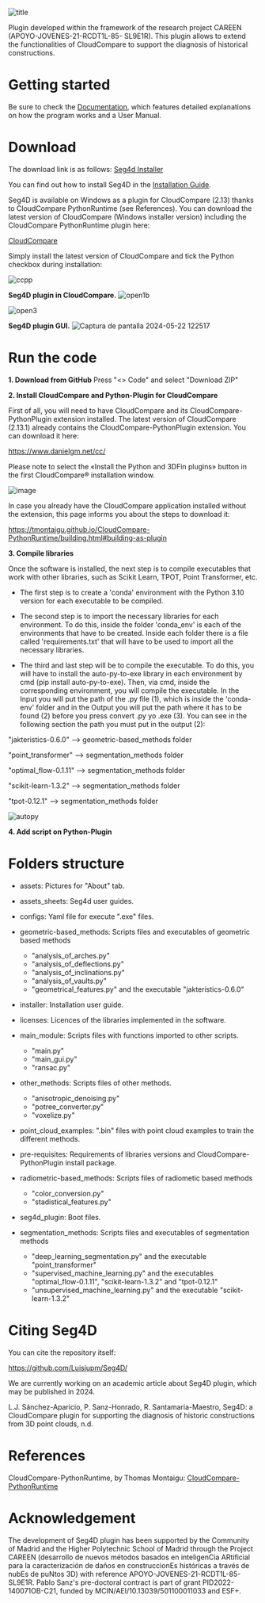 ![title](https://github.com/Luisjupm/Seg4D/assets/107433987/07a2e9ef-6ae5-4121-a1aa-df4e7101e47a)

Plugin developed within the framework of the research project CAREEN (APOYO-JOVENES-21-RCDT1L-85- SL9E1R). This plugin allows to extend the functionalities of CloudCompare to support the diagnosis of historical constructions.

# Getting started
Be sure to check the [Documentation](https://github.com/Luisjupm/Seg4D/blob/main/assets_sheets/guide_construction-system-segmentation.pdf), which features detailed explanations on how the program works and a User Manual.

# Download
The download link is as follows: [Seg4d Installer](https://drive.upm.es/s/vKEtCr6SgbCUKbG)

You can find out how to install Seg4D in the [Installation Guide](https://github.com/Luisjupm/Seg4D/blob/main/installer/seg4d_installation_guide.pdf).

Seg4D is available on Windows as a plugin for CloudCompare (2.13) thanks to CloudCompare PythonRuntime (see References). You can download the latest version of CloudCompare (Windows installer version) including the CloudCompare PythonRuntime plugin here:

[CloudCompare](https://www.danielgm.net/cc/)

Simply install the latest version of CloudCompare and tick the Python checkbox during installation:

![ccpp](https://github.com/Luisjupm/Seg4D/assets/107433987/71bf7405-c45e-48fb-9334-7d44d65f578b)

**Seg4D plugin in CloudCompare.**
![open1b](https://github.com/Luisjupm/Seg4D/assets/107433987/156c4ea9-1caa-4da5-ada3-c80e85a8b22b)

![open3](https://github.com/Luisjupm/Seg4D/assets/107433987/5bd03527-dcbe-4345-82c6-8df9578c979f)

**Seg4D plugin GUI.**
![Captura de pantalla 2024-05-22 122517](https://github.com/Luisjupm/Seg4D/assets/107433987/2a84dd3b-5d17-4ca4-8d3f-852e7cc64ad1)

# Run the code

**1. Download from GitHub**
Press "<> Code" and select "Download ZIP"

**2. Install CloudCompare and Python-Plugin for CloudCompare**

First of all, you will need to have CloudCompare and its CloudCompare-PythonPlugin extension installed. The latest version of CloudCompare (2.13.1) already contains the CloudCompare-PythonPlugin extension. You can download it here:

https://www.danielgm.net/cc/

Please note to select the «Install the Python and 3DFin plugins» button in the first CloudCompare® installation window.

![image](https://github.com/Luisjupm/Seg4D/assets/107433987/35ff8a80-e2d5-4abb-a996-cbe1384e29d0)

In case you already have the CloudCompare application installed without the extension, this page informs you about the steps to download it:

https://tmontaigu.github.io/CloudCompare-PythonRuntime/building.html#building-as-plugin

**3. Compile libraries**

Once the software is installed, the next step is to compile executables that work with other libraries, such as Scikit Learn, TPOT, Point Transformer, etc.

- The first step is to create a 'conda' environment with the Python 3.10 version for each executable to be compiled.

- The second step is to import the necessary libraries for each environment. To do this, inside the folder 'conda_env' is each of the environments that have to be created. Inside each folder there is a file called 'requirements.txt' that will have to be used to import all the necessary libraries.

- The third and last step will be to compile the executable. To do this, you will have to install the auto-py-to-exe library in each environment by cmd (pip install auto-py-to-exe). Then, via cmd, inside the corresponding environment, you will compile the executable. In the Input you will put the path of the .py file (1), which is inside the 'conda-env' folder and in the Output you will put the path where it has to be found (2) before you press convert .py yo .exe (3). You can see in the following section the path you must put in the output (2):

"jakteristics-0.6.0" --> geometric-based_methods folder

"point_transformer" --> segmentation_methods folder

"optimal_flow-0.1.11" --> segmentation_methods folder

"scikit-learn-1.3.2" --> segmentation_methods folder

"tpot-0.12.1" --> segmentation_methods folder

![autopy](https://github.com/Luisjupm/Seg4D/assets/107433987/9a160b92-11eb-4b94-b178-01171a798b99)

**4. Add script on Python-Plugin**



# Folders structure

- assets: Pictures for "About" tab.

- assets_sheets: Seg4d user guides.

- configs: Yaml file for execute ".exe" files.

- geometric-based_methods: Scripts files and executables of geometric based methods
	- "analysis_of_arches.py"
	- "analysis_of_deflections.py"
	- "analysis_of_inclinations.py"
	- "analysis_of_vaults.py"
	- "geometrical_features.py" and the executable "jakteristics-0.6.0"

- installer: Installation user guide.

- licenses: Licences of the libraries implemented in the software.

- main_module: Scripts files with functions imported to other scripts.
	- "main.py"
	- "main_gui.py"
	- "ransac.py"

- other_methods: Scripts files of other methods.
	- "anisotropic_denoising.py"
	- "potree_converter.py"
	- "voxelize.py"

- point_cloud_examples: ".bin" files with point cloud examples to train the different methods.

- pre-requisites: Requirements of libraries versions and CloudCompare-PythonPlugin install package.

- radiometric-based_methods: Scripts files of radiometic based methods
	- "color_conversion.py"
	- "stadistical_features.py"

- seg4d_plugin: Boot files.

- segmentation_methods: Scripts files and executables of segmentation methods
	- "deep_learning_segmentation.py" and the executable "point_transformer" 
	- "supervised_machine_learning.py" and the executables "optimal_flow-0.1.11", "scikit-learn-1.3.2" and "tpot-0.12.1"
	- "unsupervised_machine_learning.py" and the executable "scikit-learn-1.3.2"

# Citing Seg4D
You can cite the repository itself:

https://github.com/Luisjupm/Seg4D/

We are currently working on an academic article about Seg4D plugin, which may be published in 2024.

L.J. Sánchez-Aparicio, P. Sanz-Honrado, R. Santamaria-Maestro, Seg4D: a CloudCompare plugin for supporting the diagnosis of historic constructions from 3D point clouds, n.d.

# References
CloudCompare-PythonRuntime, by Thomas Montaigu: [CloudCompare-PythonRuntime](https://github.com/tmontaigu/CloudCompare-PythonRuntime)

# Acknowledgement
The development of Seg4D plugin has been supported by the Community of Madrid and the Higher Polytechnic School of Madrid through the Project CAREEN (desarrollo de nuevos métodos basados en inteligenCia ARtificial para la caracterización de daños en construccionEs históricas a través de nubEs de puNtos 3D) with reference APOYO-JOVENES-21-RCDT1L-85-SL9E1R. Pablo Sanz's pre-doctoral contract is part of grant PID2022-140071OB-C21, funded by MCIN/AEI/10.13039/501100011033 and ESF+.
